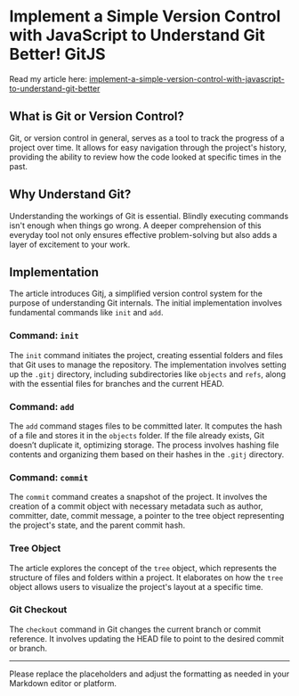 # Implement a Simple Version Control with JavaScript to Understand Git Better! GitJS
Read my article here: [implement-a-simple-version-control-with-javascript-to-understand-git-better](https://levelup.gitconnected.com/implement-a-simple-version-control-with-javascript-to-understand-git-better-2307001dfe00)

## What is Git or Version Control?

Git, or version control in general, serves as a tool to track the progress of a project over time. It allows for easy navigation through the project's history, providing the ability to review how the code looked at specific times in the past.

## Why Understand Git?

Understanding the workings of Git is essential. Blindly executing commands isn't enough when things go wrong. A deeper comprehension of this everyday tool not only ensures effective problem-solving but also adds a layer of excitement to your work.

## Implementation

The article introduces Gitj, a simplified version control system for the purpose of understanding Git internals. The initial implementation involves fundamental commands like `init` and `add`.

### Command: `init`

The `init` command initiates the project, creating essential folders and files that Git uses to manage the repository. The implementation involves setting up the `.gitj` directory, including subdirectories like `objects` and `refs`, along with the essential files for branches and the current HEAD.

### Command: `add`

The `add` command stages files to be committed later. It computes the hash of a file and stores it in the `objects` folder. If the file already exists, Git doesn’t duplicate it, optimizing storage. The process involves hashing file contents and organizing them based on their hashes in the `.gitj` directory.

### Command: `commit`

The `commit` command creates a snapshot of the project. It involves the creation of a commit object with necessary metadata such as author, committer, date, commit message, a pointer to the tree object representing the project's state, and the parent commit hash.

### Tree Object

The article explores the concept of the `tree` object, which represents the structure of files and folders within a project. It elaborates on how the `tree` object allows users to visualize the project's layout at a specific time.

### Git Checkout

The `checkout` command in Git changes the current branch or commit reference. It involves updating the HEAD file to point to the desired commit or branch.

---

Please replace the placeholders and adjust the formatting as needed in your Markdown editor or platform.
